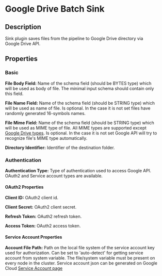 # Google Drive Batch Sink


Description
-----------
Sink plugin saves files from the pipeline to Google Drive directory via Google Drive API.

Properties
----------

### Basic

**File Body Field:** Name of the schema field (should be BYTES type) which will be used as body of file.
The minimal input schema should contain only this field.

**File Name Field:** Name of the schema field (should be STRING type) which will be used as name of file. 
Is optional. In the case it is not set files have randomly generated 16-symbols names.

**File Mime Field:** Name of the schema field (should be STRING type) which will be used as MIME type of file. 
All MIME types are supported except [Google Drive types](https://developers.google.com/drive/api/v3/mime-types).
Is optional. In the case it is not set Google API will try to recognize file's MIME type automatically.

**Directory Identifier:** Identifier of the destination folder.

### Authentication

**Authentication Type:** Type of authentication used to access Google API. 
OAuth2 and Service account types are available.

#### OAuth2 Properties

**Client ID:** OAuth2 client id.

**Client Secret:** OAuth2 client secret.

**Refresh Token:** OAuth2 refresh token.

**Access Token:** OAuth2 access token.

#### Service Account Properties

**Account File Path:** Path on the local file system of the service account key used for authorization. 
Can be set to 'auto-detect' for getting service account from system variable.
The file/system variable must be present on every node in the cluster.
Service account json can be generated on Google Cloud 
[Service Account page](https://console.cloud.google.com/iam-admin/serviceaccounts)